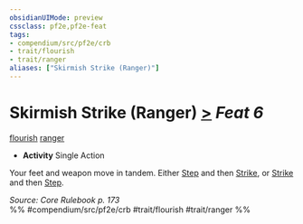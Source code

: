 ```yaml
---
obsidianUIMode: preview
cssclass: pf2e,pf2e-feat
tags:
- compendium/src/pf2e/crb
- trait/flourish
- trait/ranger
aliases: ["Skirmish Strike (Ranger)"]
---
```

# Skirmish Strike (Ranger)  [>](../../Rules/core-rulebook/chapter-9-playing-the-game.md#Actions "Single Action") *Feat 6*  
[flourish](../../Rules/traits/flourish.md)  [ranger](../../Rules/traits/ranger.md)  

- **Activity** Single Action

Your feet and weapon move in tandem. Either [Step](../../Rules/actions/step.md) and then [Strike](../../Rules/actions/strike.md), or [Strike](../../Rules/actions/strike.md) and then [Step](../../Rules/actions/step.md).

*Source: Core Rulebook p. 173*  
%% #compendium/src/pf2e/crb #trait/flourish #trait/ranger %%